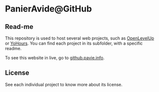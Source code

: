 PanierAvide@GitHub
==================

Read-me
-------

This repository is used to host several web projects, such as [OpenLevelUp](http://github.pavie.info/openlevelup/) or [YoHours](http://github.pavie.info/yohours/).
You can find each project in its subfolder, with a specific readme.

To see this website in live, go to [github.pavie.info](http://github.pavie.info/).


License
-------

See each individual project to know more about its license.
